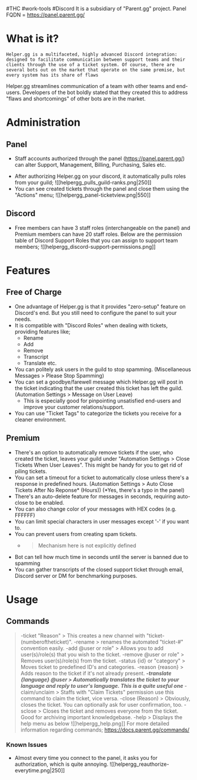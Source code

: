 #THC #work-tools #Discord 
It is a subsidiary of "Parent.gg" project.
Panel FQDN = https://panel.parent.gg/
# What is it?
```
Helper.gg is a multifaceted, highly advanced Discord integration: designed to facilitate communication between support teams and their clients through the use of a ticket system. Of course, there are several bots out on the market that operate on the same premise, but every system has its share of flaws
```
Helper.gg streamlines communication of a team with other teams and end-users. 
Developers of the bot boldly stated that they created this to address "flaws and shortcomings" of other bots are in the market. 
# Administration
## Panel 
- Staff accounts authorized through the panel (https://panel.parent.gg/) can alter Support, Management, Billing, Purchasing, Sales etc.
* After authorizing Helper.gg on your discord, it automatically pulls roles from your guild;
![[helpergg_pulls_guild-ranks.png|250]]
* You can see created tickets through the panel and close them using the "Actions" menu;
![[helpergg_panel-ticketview.png|550]]
## Discord
* Free members can have 3 staff roles (interchangeable on the panel) and Premium members can have 20 staff roles.
Below are the permission table of Discord Support Roles that you can assign to support team members;
![[helpergg_discord-support-permissions.png]]
# Features
## Free of Charge
* One advantage of Helper.gg is that it provides "zero-setup" feature on Discord's end. But you still need to configure the panel to suit your needs.
* It is compatible with "Discord Roles" when dealing with tickets, providing features like;
	* Rename
	* Add
	* Remove
	* Transcript
	* Translate etc.
* You can politely ask users in the guild to stop spamming. (Miscellaneous Messages > Please Stop Spamming)
* You can set a goodbye/farewell message which Helper.gg will post in the ticket indicating that the user created this ticket has left the guild. (Automation Settings > Message on User Leave)
	* This is especially good for pinpointing unsatisfied end-users and improve your customer relations/support.
* You can use "Ticket Tags" to categorize the tickets you receive for a cleaner environment.
## Premium
* There's an option to automatically remove tickets if the user, who created the ticket, leaves your guild under "Automation Settings > Close Tickets When User Leaves". This might be handy for you to get rid of piling tickets.
* You can set a timeout for a ticket to automatically close unless there's a response in predefined hours. (Automation Settings > Auto Close Tickets After No Reponse* (Hours)) (*Yes, there's a typo in the panel)
* There's an auto-delete feature for messages in seconds, requiring auto-close to be enabled.
* You can also change color of your messages with HEX codes (e.g. FFFFFF)
* You can limit special characters in user messages except '-' if you want to.
* You can prevent users from creating spam tickets.
	* > Mechanism here is not explicitly defined
* Bot can tell how much time in seconds until the server is banned due to spamming
* You can gather transcripts of the closed support ticket through email, Discord server or DM for benchmarking purposes.
# Usage
## Commands
> -ticket "Reason" > This creates a new channel with "ticket-(numberoftheticket)".
> -rename > renames the automated "ticket-#" convention easily.
> -add @user or role" > Allows you to add user(s)/role(s) that you wish to the ticket.
> -remove @user or role" > Removes user(s)/role(s) from the ticket.
> -status {id} or "category" > Moves ticket to predefined ID's and categories.
> -reason {reason} > Adds reason to the ticket if it's not already present.
> ***-translate {language} @user > Automatically translates the ticket to your language and reply to user's language. **This is a quite useful one*****
> -claim/unclaim > Staffs with "Claim Tickets" permission use this command to claim the ticket, vice versa.
> -close (Reason) > Obviously, closes the ticket. You can optionally ask for user confirmation, too.
> 	-sclose > Closes the ticket and removes everyone from the ticket. Good for archiving important knowledgebase.
> -help > Displays the help menu as below
![[helpergg_help.png]]
For more detailed information regarding commands; https://docs.parent.gg/commands/
### Known Issues
* Almost every time you connect to the panel, it asks you for authorization, which is quite annoying.
![[helpergg_reauthorize-everytime.png|250]]